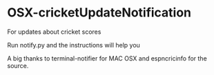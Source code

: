 # OSX-cricketUpdateNotification
For updates about cricket scores

Run notify.py and the instructions will help you

A big thanks to terminal-notifier for MAC OSX and espncricinfo for the source.


